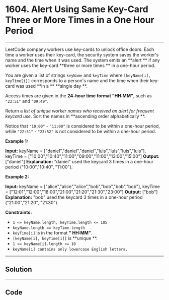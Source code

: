 # 1604. Alert Using Same Key-Card Three or More Times in a One Hour Period

---

LeetCode company workers use key-cards to unlock office doors. Each time a worker uses their key-card, the security system saves the worker's name and the time when it was used. The system emits an **alert ** if any worker uses the key-card **three or more times ** in a one-hour period.

You are given a list of strings `keyName` and `keyTime` where `[keyName[i], keyTime[i]]` corresponds to a person's name and the time when their key-card was used **in a ** **single day **.

Access times are given in the **24-hour time format "HH:MM"**, such as `"23:51"` and `"09:49"`.

Return a _list of unique worker names who received an alert for frequent keycard use_. Sort the names in **ascending order alphabetically **.

Notice that `"10:00"` \- `"11:00"` is considered to be within a one-hour period, while `"22:51"` \- `"23:52"` is not considered to be within a one-hour period.

 

**Example 1:**


**Input:** keyName = ["daniel","daniel","daniel","luis","luis","luis","luis"], keyTime = ["10:00","10:40","11:00","09:00","11:00","13:00","15:00"]
**Output:** ["daniel"]
**Explanation:** "daniel" used the keycard 3 times in a one-hour period ("10:00","10:40", "11:00").


**Example 2:**


**Input:** keyName = ["alice","alice","alice","bob","bob","bob","bob"], keyTime = ["12:01","12:00","18:00","21:00","21:20","21:30","23:00"]
**Output:** ["bob"]
**Explanation:** "bob" used the keycard 3 times in a one-hour period ("21:00","21:20", "21:30").


 

**Constraints:**

  * `1 <= keyName.length, keyTime.length <= 105`
  * `keyName.length == keyTime.length`
  * `keyTime[i]` is in the format **" HH:MM"**.
  * `[keyName[i], keyTime[i]]` is **unique **.
  * `1 <= keyName[i].length <= 10`
  * `keyName[i] contains only lowercase English letters.`

---

## Solution



---

## Code
```python


```